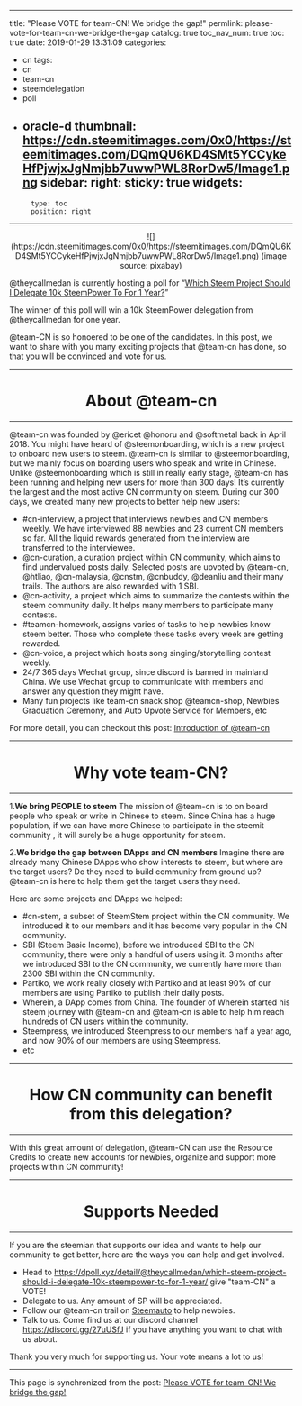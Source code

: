 
---
title: "Please VOTE for team-CN! We bridge the gap!"
permlink: please-vote-for-team-cn-we-bridge-the-gap
catalog: true
toc_nav_num: true
toc: true
date: 2019-01-29 13:31:09
categories:
- cn
tags:
- cn
- team-cn
- steemdelegation
- poll
- oracle-d
thumbnail: https://cdn.steemitimages.com/0x0/https://steemitimages.com/DQmQU6KD4SMt5YCCykeHfPjwjxJgNmjbb7uwwPWL8RorDw5/Image1.png
sidebar:
    right:
        sticky: true
widgets:
    -
        type: toc
        position: right
---


<center>![](https://cdn.steemitimages.com/0x0/https://steemitimages.com/DQmQU6KD4SMt5YCCykeHfPjwjxJgNmjbb7uwwPWL8RorDw5/Image1.png)
(image source: pixabay)</center>

@theycallmedan is currently hosting a poll for “[Which Steem Project Should I Delegate 10k SteemPower To For 1 Year?](https://dpoll.xyz/detail/@theycallmedan/which-steem-project-should-i-delegate-10k-steempower-to-for-1-year/)”

The winner of this poll will win a 10k SteemPower delegation from @theycallmedan for one year. 

@team-CN is so honoered to be one of the candidates. In this post, we want to share with you many exciting projects that @team-cn has done, so that you will be convinced and vote for us. 

***
# <center>About @team-cn</center>
***
@team-cn was founded by @ericet @honoru and @softmetal back in April 2018. 
You might have heard of @steemonboarding, which is a new project to onboard new users to steem. 
@team-cn is similar to @steemonboarding, but we mainly focus on boarding users who speak and write in Chinese. Unlike @steemonboarding which is still in really early stage, @team-cn has been running and helping new users for more than 300 days! It’s currently the largest and the most active CN community on steem. 
During our 300 days, we created many new projects to better help new users:
* #cn-interview, a project that interviews newbies and CN members weekly. We have interviewed 88 newbies and 23 current CN members so far. All the liquid rewards generated  from the interview are transferred to the interviewee. 
* @cn-curation, a curation project within CN community, which aims to find undervalued posts daily. Selected posts are upvoted by @team-cn, @htliao, @cn-malaysia, @cnstm, @cnbuddy, @deanliu and their many trails. The authors are also rewarded with 1 SBI.
* @cn-activity, a project which aims to summarize the contests within the steem community daily. It helps many members to participate many contests.
* #teamcn-homework, assigns varies of tasks to help newbies know steem better. Those who complete these tasks every week are getting rewarded. 
* @cn-voice, a project which hosts song singing/storytelling contest weekly. 
* 24/7 365 days Wechat group, since discord is banned in mainland China. We use Wechat group to communicate with members and answer any question they might have. 
* Many fun projects like team-cn snack shop @teamcn-shop, Newbies Graduation Ceremony, and Auto Upvote Service for Members, etc

For more detail, you can checkout this post: [Introduction of @team-cn](https://steemit.com/introduceyourself/@team-cn/introduction-of-team-cn)


***
# <center>Why vote team-CN?</center>
***
1.**We bring PEOPLE to steem**
The mission of @team-cn is to on board people who speak or write in Chinese to steem. 
Since China has a huge population, if we can have more Chinese to participate in the steemit community , it will surely be a huge opportunity for steem.

2.**We bridge the gap between DApps and CN members**
Imagine there are already many Chinese DApps who show interests to steem, but where are the target users? 
Do they need to build community from ground up?
@team-cn is here to help them get the target users they need. 

Here are some projects and DApps we helped:
* #cn-stem, a subset of SteemStem project within the CN community. We introduced it to our members and it has become very popular in the CN community.
* SBI (Steem Basic Income), before we introduced SBI to the CN community, there were only a handful of users using it. 3 months after we introduced SBI to the CN community, we currently have more than 2300 SBI within the CN community. 
* Partiko, we work really closely with Partiko and at least 90% of our members are using Partiko to publish their daily posts. 
* Wherein, a DApp comes from China. The founder of Wherein started his steem journey with @team-cn and @team-cn is able to help him reach hundreds of CN users within the community.
* Steempress, we introduced Steempress to our members half a year ago, and now 90% of our members are using Steempress.
* etc

***
# <center>How CN community can benefit from this delegation?</center>
***
With this great amount of delegation, @team-CN can use the Resource Credits to create new accounts for newbies, organize and support more projects within CN community!



***
#  <center>Supports Needed</center>
***
If you are the steemian that supports our idea and wants to help our community to get better, here are the ways you can help and get involved.

* Head to https://dpoll.xyz/detail/@theycallmedan/which-steem-project-should-i-delegate-10k-steempower-to-for-1-year/ give "team-CN" a VOTE!
* Delegate to us. Any amount of SP will be appreciated. 
* Follow our @team-cn trail on [Steemauto](https://steemauto.com/) to help newbies. 
* Talk to us. Come find us at our discord channel https://discord.gg/27uUSfJ if you have anything you want to chat with us about.



Thank you very much for supporting us. Your vote means a lot to us! 





- - -

This page is synchronized from the post: [Please VOTE for team-CN! We bridge the gap!](https://steemit.com/@team-cn/please-vote-for-team-cn-we-bridge-the-gap)
